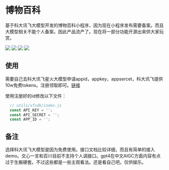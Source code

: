 # 博物百科

基于科大讯飞大模型开发的博物百科小程序，因为现在小程序发布需要备案。而且大模型相关不能个人备案。因此产品流产了。现在将一部分功能开源出来供大家玩赏。

![](/assists/home.png)
![](/WechatIMG56.jpg)
![](/WechatIMG57.jpg)
![](/WechatIMG58.jpg)

## 使用

需要自己去科大讯飞星火大模型申请appid，appkey，appsercet，科大讯飞提供10w免费tokens。注册领取即可。[链接](https://xinghuo.xfyun.cn/)

使用注册好的id修改以下文件：
```js
  // utils/xfsdk/index.js
  const API_KEY = '';
  const API_SECRET = '';
  const APP_ID = '';
```

## 备注
选择科大讯飞大模型是因为免费使用。接口文档比较详细，而且有简单的接入demo。文心一言和百川目前不支持个人调接口。gpt4在中文AIGC方面内容有点过于生搬硬套。不过这些都是一些主观看法。还是看自己吧。仅供娱乐。